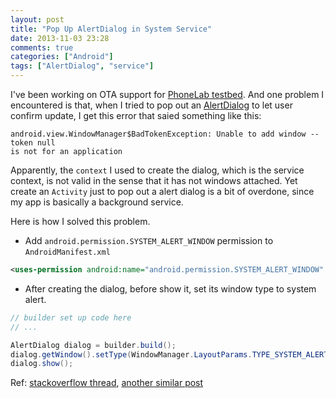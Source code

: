 ```yaml
---
layout: post
title: "Pop Up AlertDialog in System Service"
date: 2013-11-03 23:28
comments: true
categories: ["Android"]
tags: ["AlertDialog", "service"]
---
```


I've been working on OTA support for [PhoneLab testbed][phonelab]. And one
problem I encountered is that, when I tried to pop out an
[AlertDialog][alertdialog] to let user confirm update, I get this error that
saied something like this:

```
android.view.WindowManager$BadTokenException: Unable to add window -- token null
is not for an application
```

<!-- more -->

Apparently, the `context` I used to create the dialog, which is the service
context,  is not valid in the sense
that it has not windows attached. Yet create an `Activity` just to pop out a
alert dialog is a bit of overdone, since my app is basically a background
service.

Here is how I solved this problem.

 - Add `android.permission.SYSTEM_ALERT_WINDOW` permission to `AndroidManifest.xml`

```xml
<uses-permission android:name="android.permission.SYSTEM_ALERT_WINDOW" />
```

 - After creating the dialog, before show it, set its window type to system
   alert.

```java
// builder set up code here
// ...

AlertDialog dialog = builder.build();
dialog.getWindow().setType(WindowManager.LayoutParams.TYPE_SYSTEM_ALERT);
dialog.show();
```

Ref: [stackoverflow thread][so], [another similar post][post]

[phonelab]: www.phone-lab.org
[alertdialog]: http://developer.android.com/reference/android/app/AlertDialog.html
[so]: http://stackoverflow.com/questions/4344523/popup-window-in-any-app
[post]: http://tofu0913.blogspot.com/2013/07/popup-alertdialog-in-android-service.html

